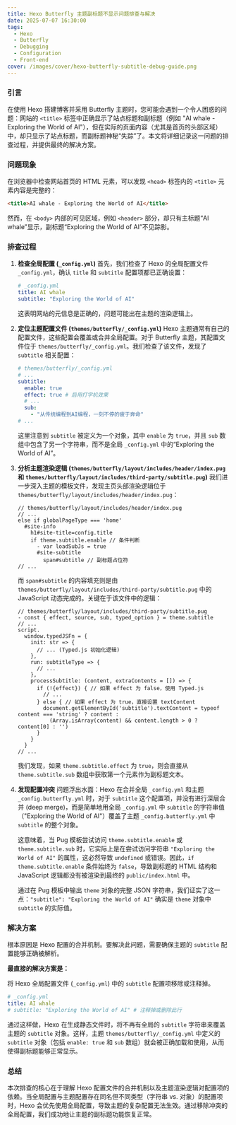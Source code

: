 ```yaml
---
title: Hexo Butterfly 主题副标题不显示问题排查与解决
date: 2025-07-07 16:30:00
tags:
  - Hexo
  - Butterfly
  - Debugging
  - Configuration
  - Front-end
cover: /images/cover/hexo-butterfly-subtitle-debug-guide.png
---
```



### 引言

在使用 Hexo 搭建博客并采用 Butterfly 主题时，您可能会遇到一个令人困惑的问题：网站的 `<title>` 标签中正确显示了站点标题和副标题（例如 "AI whale - Exploring the World of AI"），但在实际的页面内容（尤其是首页的头部区域）中，却只显示了站点标题，而副标题神秘“失踪”了。本文将详细记录这一问题的排查过程，并提供最终的解决方案。

### 问题现象

在浏览器中检查网站首页的 HTML 元素，可以发现 `<head>` 标签内的 `<title>` 元素内容是完整的：

```html
<title>AI whale - Exploring the World of AI</title>
```

然而，在 `<body>` 内部的可见区域，例如 `<header>` 部分，却只有主标题“AI whale”显示，副标题“Exploring the World of AI”不见踪影。

### 排查过程

1.  **检查全局配置 (`_config.yml`)**
    首先，我们检查了 Hexo 的全局配置文件 `_config.yml`，确认 `title` 和 `subtitle` 配置项都已正确设置：

    ```yaml
    # _config.yml
    title: AI whale
    subtitle: "Exploring the World of AI"
    ```

    这表明网站的元信息是正确的，问题可能出在主题的渲染逻辑上。

2.  **定位主题配置文件 (`themes/butterfly/_config.yml`)**
    Hexo 主题通常有自己的配置文件，这些配置会覆盖或合并全局配置。对于 Butterfly 主题，其配置文件位于 `themes/butterfly/_config.yml`。我们检查了该文件，发现了 `subtitle` 相关配置：

    ```yaml
    # themes/butterfly/_config.yml
    # ...
    subtitle:
      enable: true
      effect: true # 启用打字机效果
      # ...
      sub:
        - "从传统编程到AI编程，一刻不停的疲于奔命"
    # ...
    ```

    这里注意到 `subtitle` 被定义为一个对象，其中 `enable` 为 `true`，并且 `sub` 数组中包含了另一个字符串，而不是全局 `_config.yml` 中的“Exploring the World of AI”。

3.  **分析主题渲染逻辑 (`themes/butterfly/layout/includes/header/index.pug` 和 `themes/butterfly/layout/includes/third-party/subtitle.pug`)**
    我们进一步深入主题的模板文件，发现主页头部渲染逻辑位于 `themes/butterfly/layout/includes/header/index.pug`：

    ```pug
    // themes/butterfly/layout/includes/header/index.pug
    // ...
    else if globalPageType === 'home'
      #site-info
        h1#site-title=config.title
        if theme.subtitle.enable // 条件判断
          - var loadSubJs = true
          #site-subtitle
            span#subtitle // 副标题占位符
    // ...
    ```

    而 `span#subtitle` 的内容填充则是由 `themes/butterfly/layout/includes/third-party/subtitle.pug` 中的 JavaScript 动态完成的。关键在于该文件中的逻辑：

    ```pug
    // themes/butterfly/layout/includes/third-party/subtitle.pug
    - const { effect, source, sub, typed_option } = theme.subtitle
    // ...
    script.
      window.typedJSFn = {
        init: str => {
          // ... (Typed.js 初始化逻辑)
        },
        run: subtitleType => {
          // ...
        },
        processSubtitle: (content, extraContents = []) => {
          if (!{effect}) { // 如果 effect 为 false，使用 Typed.js
            // ...
          } else { // 如果 effect 为 true，直接设置 textContent
            document.getElementById('subtitle').textContent = typeof content === 'string' ? content :
              (Array.isArray(content) && content.length > 0 ? content[0] : '')
          }
        }
      }
    // ...
    ```

    我们发现，如果 `theme.subtitle.effect` 为 `true`，则会直接从 `theme.subtitle.sub` 数组中获取第一个元素作为副标题文本。

4.  **发现配置冲突**
    问题浮出水面：Hexo 在合并全局 `_config.yml` 和主题 `_config.butterfly.yml` 时，对于 `subtitle` 这个配置项，并没有进行深层合并 (deep merge)，而是简单地用全局 `_config.yml` 中 `subtitle` 的字符串值（"Exploring the World of AI"）覆盖了主题 `_config.butterfly.yml` 中 `subtitle` 的整个对象。

    这意味着，当 Pug 模板尝试访问 `theme.subtitle.enable` 或 `theme.subtitle.sub` 时，它实际上是在尝试访问字符串 `"Exploring the World of AI"` 的属性，这必然导致 `undefined` 或错误。因此，`if theme.subtitle.enable` 条件始终为 `false`，导致副标题的 HTML 结构和 JavaScript 逻辑都没有被渲染到最终的 `public/index.html` 中。

    通过在 Pug 模板中输出 `theme` 对象的完整 JSON 字符串，我们证实了这一点：`"subtitle": "Exploring the World of AI"` 确实是 `theme` 对象中 `subtitle` 的实际值。

### 解决方案

根本原因是 Hexo 配置的合并机制。要解决此问题，需要确保主题的 `subtitle` 配置能够正确被解析。

**最直接的解决方案是：**

将 Hexo 全局配置文件 (`_config.yml`) 中的 `subtitle` 配置项移除或注释掉。

```yaml
# _config.yml
title: AI whale
# subtitle: "Exploring the World of AI" # 注释掉或删除此行
```

通过这样做，Hexo 在生成静态文件时，将不再有全局的 `subtitle` 字符串来覆盖主题的 `subtitle` 对象。这样，主题 `themes/butterfly/_config.yml` 中定义的 `subtitle` 对象（包括 `enable: true` 和 `sub` 数组）就会被正确加载和使用，从而使得副标题能够正常显示。

### 总结

本次排查的核心在于理解 Hexo 配置文件的合并机制以及主题渲染逻辑对配置项的依赖。当全局配置与主题配置存在同名但不同类型（字符串 vs. 对象）的配置项时，Hexo 会优先使用全局配置，导致主题的复杂配置无法生效。通过移除冲突的全局配置，我们成功地让主题的副标题功能恢复正常。